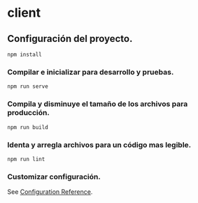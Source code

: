 # client

## Configuración del proyecto.
```
npm install
```

### Compilar e inicializar para desarrollo y pruebas.
```
npm run serve
```

### Compila y disminuye el tamaño de los archivos para producción.
```
npm run build
```

### Identa y arregla archivos para un código mas legible. 
```
npm run lint
```

### Customizar configuración.
See [Configuration Reference](https://cli.vuejs.org/config/).
